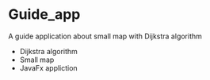# Guide_app
A guide application about small map with Dijkstra algorithm  
 * Dijkstra algorithm
 * Small map 
 * JavaFx appliction
